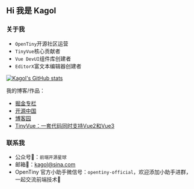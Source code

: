 ## Hi 我是 Kagol

### 关于我

- `OpenTiny`开源社区运营
- `TinyVue`核心贡献者
- `Vue DevUI`组件库创建者
- `EditorX`富文本编辑器创建者

[![Kagol's GitHub stats](https://github-readme-stats.vercel.app/api?username=kagol&show_icons=true)](https://github.com/anuraghazra/github-readme-stats)

我的博客/作品：

- [掘金专栏](https://juejin.cn/user/1504599026445150)
- [开源中国](https://my.oschina.net/u/4863191)
- [博客园](https://www.cnblogs.com/kagol/)
- [TinyVue：一套代码同时支持Vue2和Vue3](https://github.com/opentiny/tiny-vue)

### 联系我

- 公众号📱：`前端开源星球`
- 邮箱📮：kagol@sina.com
- OpenTiny 官方小助手微信号：`opentiny-official`，欢迎添加小助手进群，一起交流前端技术🤝
